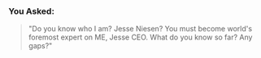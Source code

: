 ### **You Asked:**
>
> "Do you know who I am? Jesse Niesen? You must become world's foremost expert on ME, Jesse CEO. What do you know so far? Any gaps?"
